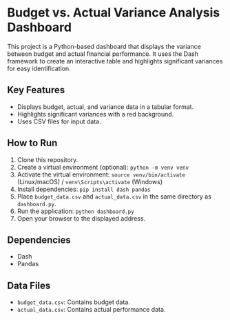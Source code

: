 # Budget vs. Actual Variance Analysis Dashboard

This project is a Python-based dashboard that displays the variance between budget and actual financial performance. It uses the Dash framework to create an interactive table and highlights significant variances for easy identification.

## Key Features

* Displays budget, actual, and variance data in a tabular format.
* Highlights significant variances with a red background.
* Uses CSV files for input data.

## How to Run

1.  Clone this repository.
2.  Create a virtual environment (optional): `python -m venv venv`
3.  Activate the virtual environment: `source venv/bin/activate` (Linux/macOS) / `venv\Scripts\activate` (Windows)
4.  Install dependencies: `pip install dash pandas`
5.  Place `budget_data.csv` and `actual_data.csv` in the same directory as `dashboard.py`.
6.  Run the application: `python dashboard.py`
7.  Open your browser to the displayed address.

## Dependencies

* Dash
* Pandas

## Data Files

* `budget_data.csv`: Contains budget data.
* `actual_data.csv`: Contains actual performance data.
